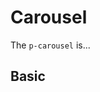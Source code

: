 # Carousel

The `p-carousel` is...

<TableOfContents></TableOfContents>

## Basic

<Playground :markup="basic"></Playground>

<script lang="ts">
import Vue from 'vue';
import Component from 'vue-class-component';

@Component
export default class Code extends Vue {
  basic = `<p-carousel slides-per-page="{base: 3, s: 1, m: 3}">
  <div>slide 1</div>
  <div>slide 2</div>
  <div>slide 3</div>
  <div>slide 4</div>
  <div>slide 5</div>
  <div>slide 6</div>
</p-carousel>`;
}
</script>

<style scoped lang="scss">
  :deep(p-carousel div) {
    display: flex;
    align-items: center;
    justify-content: center;
    background: #00b0f4;
    height: 200px;
  }
</style>
